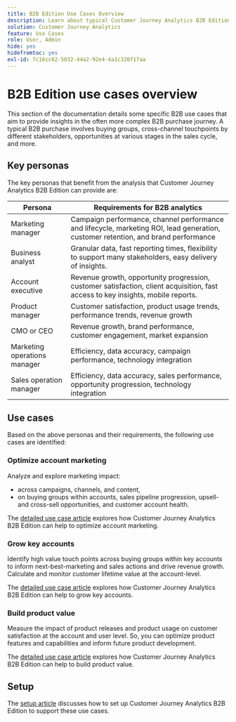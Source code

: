 ```yaml
---
title: B2B Edition Use Cases Overview
description: Learn about typical Customer Journey Analytics B2B Edition use cases
solution: Customer Journey Analytics
feature: Use Cases
role: User, Admin
hide: yes
hidefromtoc: yes
exl-id: 7c16cc62-5032-44a2-92e4-4a1c320f17aa
---
```

# B2B Edition use cases overview

This section of the documentation details some specific B2B use cases that aim to provide insights in the often more complex B2B purchase journey. A typical B2B purchase involves buying groups, cross-channel touchpoints by different stakeholders, opportunities at various stages in the sales cycle, and more.


## Key personas

The key personas that benefit from the analysis that Customer Journey Analytics B2B Edition can provide are:

| Persona | Requirements for B2B analytics |
|---|---|
| Marketing manager | Campaign performance, channel performance and lifecycle, marketing ROI, lead generation, customer retention, and brand performance | 
| Business analyst | Granular data, fast reporting times, flexibility to support many stakeholders, easy delivery of insights. | 
| Account executive | Revenue growth, opportunity progression, customer satisfaction, client acquisition, fast access to key insights, mobile reports. |  
| Product manager | Customer satisfaction, product usage trends, performance trends, revenue growth | 
| CMO or CEO | Revenue growth, brand performance, customer engagement, market expansion |
| Marketing operations manager | Efficiency, data accuracy, campaign performance, technology integration |
| Sales operation manager | Efficiency, data accuracy, sales performance, opportunity progression, technology integration |


## Use cases

Based on the above personas and their requirements, the following use cases are identified:

### Optimize account marketing

Analyze and explore marketing impact: 

- across campaigns, channels, and content,
- on buying groups within accounts, sales pipeline progression, upsell- and cross-sell opportunities, and customer account health.

The [detailed use case article](optimize-account-marketing.md) explores how Customer Journey Analytics B2B Edition can help to optimize account marketing.

### Grow key accounts

Identify high value touch points across buying groups within key accounts to inform next-best-marketing and sales actions and drive revenue growth. Calculate and monitor customer lifetime value at the account-level.

The [detailed use case article](grow-key-accounts.md) explores how Customer Journey Analytics B2B Edition can help to grow key accounts.

### Build product value

Measure the impact of product  releases and product usage on customer satisfaction at the account and user level. So, you can optimize product features and capabilities and inform future product development. 

The [detailed use case article](build-product-value.md) explores how Customer Journey Analytics B2B Edition can help to build product value.


## Setup

The [setup article](setup.md) discusses how to set up Customer Journey Analytics B2B Edition to support these use cases.
